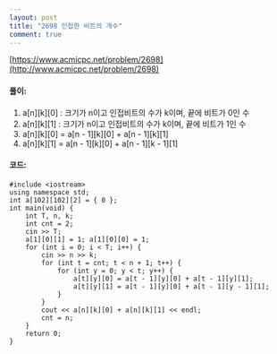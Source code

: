 ```yaml
---
layout: post
title: "2698 인접한 비트의 개수"
comment: true
---
```

[https://www.acmicpc.net/problem/2698](http://www.acmicpc.net/problem/2698)

#### **풀이:**
1. a[n][k][0] : 크기가 n이고 인접비트의 수가 k이며, 끝에 비트가 0인 수
2. a[n][k][1] : 크기가 n이고 인접비트의 수가 k이며, 끝에 비트가 1인 수
3. a[n][k][0] = a[n - 1][k][0] + a[n - 1][k][1]
4. a[n][k][1] = a[n - 1][k][0] + a[n - 1][k - 1][1]


#### **코드:**

```
#include <iostream>
using namespace std;
int a[102][102][2] = { 0 };
int main(void) {
	int T, n, k;
	int cnt = 2;
	cin >> T;
	a[1][0][1] = 1; a[1][0][0] = 1;
	for (int i = 0; i < T; i++) {
		cin >> n >> k;
		for (int t = cnt; t < n + 1; t++) {
			for (int y = 0; y < t; y++) {
				a[t][y][0] = a[t - 1][y][0] + a[t - 1][y][1];
				a[t][y][1] = a[t - 1][y][0] + a[t - 1][y - 1][1];
			}
		}
		cout << a[n][k][0] + a[n][k][1] << endl;
		cnt = n;
	}
	return 0;
}
```
